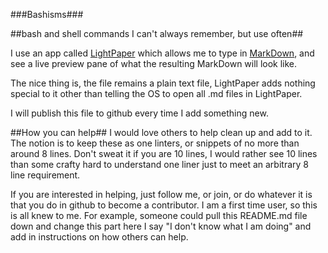 ###Bashisms### 

##bash and shell commands I can't always remember, but use often##

I use an app called [LightPaper](http://clockworkengine.com/lightpaper-mac/) which allows me to type in [MarkDown](http://daringfireball.net/projects/markdown/), and see a live preview pane of what the resulting MarkDown will look like.

The nice thing is, the file remains a plain text file, LightPaper adds nothing special to it other than telling the OS to open all .md files in LightPaper.

I will publish this file to github every time I add something new.

##How you can help##
I would love others to help clean up and add to it.  The notion is to keep these as one linters, or snippets of no more than around 8 lines.  Don't sweat it if you are 10 lines, I would rather see 10 lines than some crafty hard to understand one liner just to meet an arbitrary 8 line requirement.

If you are interested in helping, just follow me, or join, or do whatever it is that you do in github to become a contributor.  I am a first time user, so this is all knew to me.  For example, someone could pull this README.md file down and change this part here I say "I don't know what I am doing" and add in instructions on how others can help.